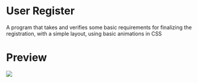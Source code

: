 # User Register
A program that takes and verifies some basic requirements for finalizing the registration, with a simple layout, using basic animations in CSS

<h1>Preview</h1>
<img src="video/preview.gif"/>
